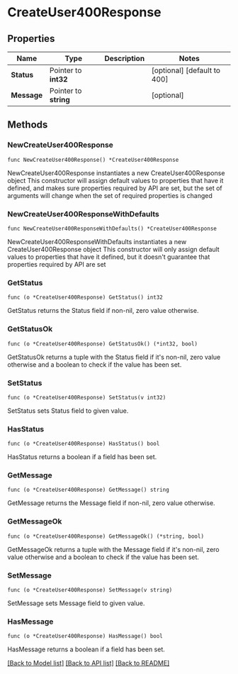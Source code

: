 # CreateUser400Response

## Properties

Name | Type | Description | Notes
------------ | ------------- | ------------- | -------------
**Status** | Pointer to **int32** |  | [optional] [default to 400]
**Message** | Pointer to **string** |  | [optional] 

## Methods

### NewCreateUser400Response

`func NewCreateUser400Response() *CreateUser400Response`

NewCreateUser400Response instantiates a new CreateUser400Response object
This constructor will assign default values to properties that have it defined,
and makes sure properties required by API are set, but the set of arguments
will change when the set of required properties is changed

### NewCreateUser400ResponseWithDefaults

`func NewCreateUser400ResponseWithDefaults() *CreateUser400Response`

NewCreateUser400ResponseWithDefaults instantiates a new CreateUser400Response object
This constructor will only assign default values to properties that have it defined,
but it doesn't guarantee that properties required by API are set

### GetStatus

`func (o *CreateUser400Response) GetStatus() int32`

GetStatus returns the Status field if non-nil, zero value otherwise.

### GetStatusOk

`func (o *CreateUser400Response) GetStatusOk() (*int32, bool)`

GetStatusOk returns a tuple with the Status field if it's non-nil, zero value otherwise
and a boolean to check if the value has been set.

### SetStatus

`func (o *CreateUser400Response) SetStatus(v int32)`

SetStatus sets Status field to given value.

### HasStatus

`func (o *CreateUser400Response) HasStatus() bool`

HasStatus returns a boolean if a field has been set.

### GetMessage

`func (o *CreateUser400Response) GetMessage() string`

GetMessage returns the Message field if non-nil, zero value otherwise.

### GetMessageOk

`func (o *CreateUser400Response) GetMessageOk() (*string, bool)`

GetMessageOk returns a tuple with the Message field if it's non-nil, zero value otherwise
and a boolean to check if the value has been set.

### SetMessage

`func (o *CreateUser400Response) SetMessage(v string)`

SetMessage sets Message field to given value.

### HasMessage

`func (o *CreateUser400Response) HasMessage() bool`

HasMessage returns a boolean if a field has been set.


[[Back to Model list]](../README.md#documentation-for-models) [[Back to API list]](../README.md#documentation-for-api-endpoints) [[Back to README]](../README.md)


